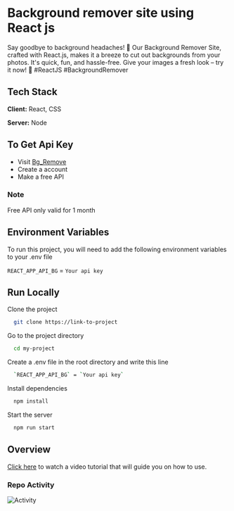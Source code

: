 
# Background remover site using React js

Say goodbye to background headaches! 🚀 Our Background Remover Site, crafted with React.js, makes it a breeze to cut out backgrounds from your photos. It's quick, fun, and hassle-free. Give your images a fresh look – try it now! 🎉 #ReactJS #BackgroundRemover



## Tech Stack

**Client:** React, CSS

**Server:** Node


## To Get Api Key

* Visit [Bg_Remove](https://www.remove.bg/api)
* Create a account
* Make a free API

### Note
Free API only valid for 1 month
## Environment Variables

To run this project, you will need to add the following environment variables to your .env file

`REACT_APP_API_BG` = `Your api key`


## Run Locally

Clone the project

```bash
  git clone https://link-to-project
```

Go to the project directory

```bash
  cd my-project
```
Create a .env file in the root directory and write this line

```bash
  `REACT_APP_API_BG` = `Your api key`
```

Install dependencies

```bash
  npm install
```

Start the server

```bash
  npm run start
```

## Overview

[Click here](https://www.youtube.com/watch?v=KHuJt7d3LaE) to watch a video tutorial that will guide you on how to use.

### Repo Activity

![Activity](https://repobeats.axiom.co/api/embed/8b0c64ead3305429184c5b103322571499b9d2ee.svg "Repobeats analytics image")
